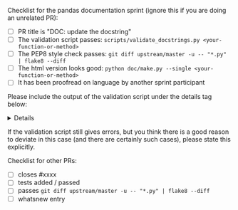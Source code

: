Checklist for the pandas documentation sprint (ignore this if you are doing
an unrelated PR):

- [ ] PR title is "DOC: update the <your-function-or-method> docstring"
- [ ] The validation script passes: `scripts/validate_docstrings.py <your-function-or-method>`
- [ ] The PEP8 style check passes: `git diff upstream/master -u -- "*.py" | flake8 --diff`
- [ ] The html version looks good: `python doc/make.py --single <your-function-or-method>`
- [ ] It has been proofread on language by another sprint participant

Please include the output of the validation script under the details tag below:

<details>

```
# paste output of "scripts/validate_docstrings.py <your-function-or-method>" here

```

</details>

If the validation script still gives errors, but you think there is a good reason
to deviate in this case (and there are certainly such cases), please state this
explicitly.


Checklist for other PRs:

- [ ] closes #xxxx
- [ ] tests added / passed
- [ ] passes `git diff upstream/master -u -- "*.py" | flake8 --diff`
- [ ] whatsnew entry
